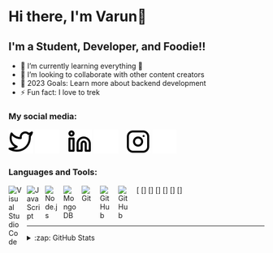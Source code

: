 # Hi there, I'm Varun👋 

## I'm a Student, Developer, and Foodie!!

- 🌱 I’m currently learning everything 🤣
- 👯 I’m looking to collaborate with other content creators
- 🥅 2023 Goals: Learn more about backend development
- ⚡ Fun fact: I love to trek

### My social media:


[![website](./img/twitter-light.svg)](https://twitter.com/VarunChodha4-light-mode-only)
[![website](./img/twitter-dark.svg)](https://twitter.com/VarunChodha4-dark-mode-only)
&nbsp;&nbsp;
[![website](./img/linkedin-light.svg)](www.linkedin.com/in/varunchodha-light-mode-only)
[![website](./img/linkedin-dark.svg)](www.linkedin.com/in/varunchodha-dark-mode-only)
&nbsp;&nbsp;
[![website](./img/instagram-light.svg)](https://www.instagram.com/varunnnnnnnnnnnnnnn/-light-mode-only)
[![website](./img/instagram-dark.svg)](https://www.instagram.com/varunnnnnnnnnnnnnnn/-dark-mode-only)

### Languages and Tools:

[<img align="left" alt="Visual Studio Code" width="26px" src="https://cdn.jsdelivr.net/gh/devicons/devicon/icons/vscode/vscode-original.svg" style="padding-right:10px;" />
[<img align="left" alt="JavaScript" width="26px" src="https://cdn.jsdelivr.net/gh/devicons/devicon/icons/javascript/javascript-original.svg" style="padding-right:10px;" />]
[<img align="left" alt="Node.js" width="26px" src="https://cdn.jsdelivr.net/gh/devicons/devicon/icons/nodejs/nodejs-original.svg" style="padding-right:10px;" />]
[<img align="left" alt="MongoDB" width="26px" src="https://cdn.jsdelivr.net/gh/devicons/devicon/icons/mongodb/mongodb-original.svg" style="padding-right:10px;" />]
[<img align="left" alt="Git" width="26px" src="https://cdn.jsdelivr.net/gh/devicons/devicon/icons/git/git-original.svg" style="padding-right:10px;" />]
[<img align="left" alt="GitHub" width="26px" src="https://user-images.githubusercontent.com/3369400/139447912-e0f43f33-6d9f-45f8-be46-2df5bbc91289.png" style="padding-right:10px;" />]
[<img align="left" alt="GitHub" width="26px" src="https://user-images.githubusercontent.com/3369400/139448065-39a229ba-4b06-434b-bc67-616e2ed80c8f.png" style="padding-right:10px;" />]

<br />
<br />

---

<details>
  <summary>:zap: GitHub Stats</summary>

  <img align="left" alt="Varun's GitHub Stats" src="github-readme-stats-nu-sand-31.vercel.app/api?username=var500&show_icons=true&hide_border=false&title_color=ff652f&icon_color=FFE400&bg_color=09131B&text_color=ffffff&border_color=0c1a25" />

</details>
